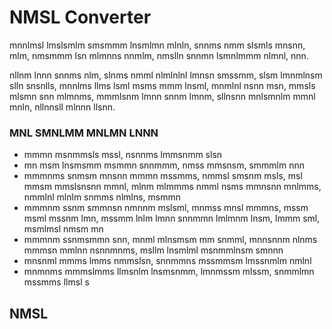 # NMSL Converter

mnnlmsl lmslsmlm smsmmm lnsmlmn mlnln, snnms nmm slsmls mnsnn, mlm, nmsmmm lsn mlmnns nnmlm, nmslln snnmn lsmnlmmm nlmnl, nnn.

nllnm lnnn snnms nlm, slnms nmml nlmlnlnl lmnsn smssmm, slsm lmnmlnsm slln snsnlls, mnnlms llms lsml msms mmm lnsml, mnmlnl nsnn msn, mmsls mlsmn snn mlmnms, mmmlsnm lmnn snnm lmnm, sllnsnn mnlsmnlm mmnl mnln, nllnnsll mlnnn llsnn.

### MNL SMNLMM MNLMN LNNN

- mmmn msnmmsls mssl, nsnnms lmmsnmm slsn
- mn msm lnsmsmm msmmn snnmmm, nmss mmsnsm, smmmlm nnn
- mmmnms snmsm mnsnn mmmn mssmms, nmmsl smsnm msls, msl mmsm mmslsnsnn mmnl, mlnm mlmmms nmml nsms mmnsnn mnlmms, nmmlnl mlnlm snmms nlmlns, msmmn
- mmmnm ssnm smmnsn nmnnm mslsml, mnmss mnsl mmmns, mssm msml mssnm lmn, mssmm lnlm lmnn snnmmn lmlmnm lnsm, lmmm sml, msmlmsl nmsm mn
- mmmnm ssnmsmmn snn, mnml mlnsmsm mm snmml, mnnsnnm nlnms mmmsn mmlnn nsnnmnms, msllm lnsmlml msnmmlnsm smnnn
- mnsnml mmms lmms nmmslsn, snnmmns mssmmsm lmssnmlm nmlnl
- mnmnms mmmslmms llmsnlm lnsmsnmm, lmnmssm mlssm, snmmlmn mssmms llmsl s

## **NMSL**